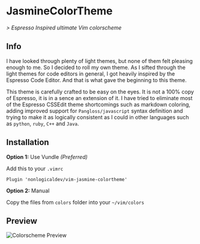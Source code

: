 # JasmineColorTheme

*> Espresso Inspired ultimate Vim colorscheme*

## Info

I have looked through plenty of light themes, but none of them felt pleasing
enough to me. So I decided to roll my own theme. As I sifted through the light
themes for code editors in general, I got heavily inspired by the Espresso Code
Editor. And that is what gave the beginning to this theme.

This theme is carefully crafted to be easy on the eyes. It is not a 100% copy
of Espresso, it is in a sence an extension of it. I have tried to eliminate
most of the Espresso CSSEdit theme shortcomings such as markdown coloring, adding
improved support for `Pangloss/javascript` syntax definition and trying to make
it as logically consistent as I could in other languages such as `python`,
`ruby`, `C++` and `Java`.

## Installation

**Option 1:** Use Vundle *(Preferred)*

Add this to your `.vimrc`

```
Plugin 'nonlogicaldev/vim-jasmine-colortheme'
```

**Option 2:** Manual

Copy the files from `colors` folder into your `~/vim/colors`

## Preview

![Colorscheme Preview](https://db.tt/Zcp2x8Ln)
